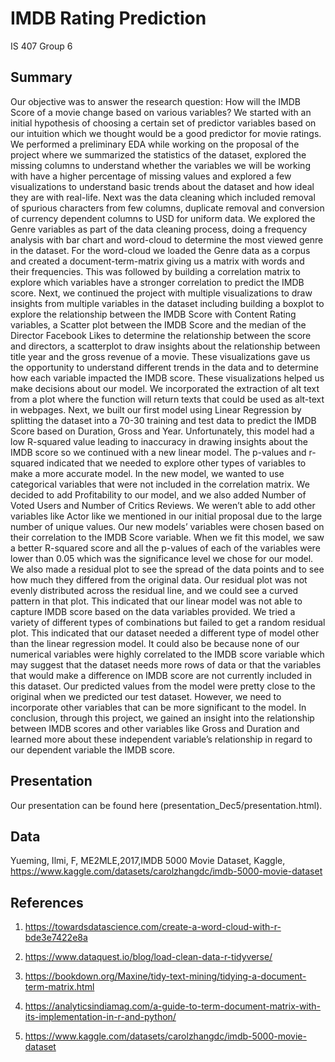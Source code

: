 IMDB Rating Prediction
================
IS 407 Group 6

## Summary

Our objective was to answer the research question: How will the IMDB Score of a movie change based on various variables? We started with an initial hypothesis of choosing a certain set of predictor variables based on our intuition which we thought would be a good predictor for movie ratings. We performed a preliminary EDA while working on the proposal of the project where we summarized the statistics of the dataset, explored the missing columns to understand whether the variables we will be working with have a higher percentage of missing values and explored a few visualizations to understand basic trends about the dataset and how ideal they are with real-life. Next was the data cleaning which included removal of spurious characters from few columns, duplicate removal and conversion of currency dependent columns to USD for uniform data. We explored the Genre variables as part of the data cleaning process, doing a frequency analysis with bar chart and word-cloud to determine the most viewed genre in the dataset. For the word-cloud we loaded the Genre data as a corpus and created a document-term-matrix giving us a matrix with words and their frequencies. This was followed by building a correlation matrix to explore which variables have a stronger correlation to predict the IMDB score. Next, we continued the project with multiple visualizations to draw insights from multiple variables in the dataset including building a boxplot to explore the relationship between the IMDB Score with Content Rating variables, a Scatter plot between the IMDB Score and the median of the Director Facebook Likes to determine the relationship between the score and directors, a scatterplot to draw insights about the relationship between title year and the gross revenue of a movie. These visualizations gave us the opportunity to understand different trends in the data and to determine how each variable impacted the IMDB score. These visualizations helped us make decisions about our model. We incorporated the extraction of alt text from a plot where the function will return texts that could be used as alt-text in webpages. Next, we built our first model using Linear Regression by splitting the dataset into a 70-30 training and test data to predict the IMDB Score based on Duration, Gross and Year. Unfortunately, this model had a low R-squared value leading to inaccuracy in drawing insights about the IMDB score so we continued with a new linear model. The p-values and r-squared indicated that we needed to explore other types of variables to make a more accurate model. In the new model, we wanted to use categorical variables that were not included in the correlation matrix. We decided to add Profitability to our model, and we also added Number of Voted Users and Number of Critics Reviews. We weren’t able to add other variables like Actor like we mentioned in our initial proposal due to the large number of unique values. Our new models’ variables were chosen based on their correlation to the IMDB Score variable. When we fit this model, we saw a better R-squared score and all the p-values of each of the variables were lower than 0.05 which was the significance level we chose for our model. We also made a residual plot to see the spread of the data points and to see how much they differed from the original data. Our residual plot was not evenly distributed across the residual line, and we could see a curved pattern in that plot. This indicated that our linear model was not able to capture IMDB score based on the data variables provided. We tried a variety of different types of combinations but failed to get a random residual plot. This indicated that our dataset needed a different type of model other than the linear regression model. It could also be because none of our numerical variables were highly correlated to the IMDB score variable which may suggest that the dataset needs more rows of data or that the variables that would make a difference on IMDB score are not currently included in this dataset. Our predicted values from the model were pretty close to the original when we predicted our test dataset. However, we need to incorporate other variables that can be more significant to the model. In conclusion, through this project, we gained an insight into the relationship between IMDB scores and other variables like Gross and Duration and learned more about these independent variable’s relationship in regard to our dependent variable the IMDB score.

## Presentation

Our presentation can be found here (presentation_Dec5/presentation.html).

## Data
Yueming, Ilmi, F, ME2MLE,2017,IMDB 5000 Movie Dataset, Kaggle, <https://www.kaggle.com/datasets/carolzhangdc/imdb-5000-movie-dataset>

## References

1. https://towardsdatascience.com/create-a-word-cloud-with-r-bde3e7422e8a

2. https://www.dataquest.io/blog/load-clean-data-r-tidyverse/

3. https://bookdown.org/Maxine/tidy-text-mining/tidying-a-document-term-matrix.html

4. https://analyticsindiamag.com/a-guide-to-term-document-matrix-with-its-implementation-in-r-and-python/

5. https://www.kaggle.com/datasets/carolzhangdc/imdb-5000-movie-dataset


